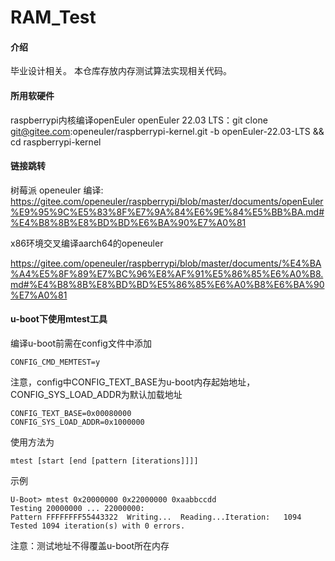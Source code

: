 # RAM_Test

#### 介绍
毕业设计相关。
本仓库存放内存测试算法实现相关代码。

#### 所用软硬件
raspberrypi内核编译openEuler
openEuler 22.03 LTS：git clone git@gitee.com:openeuler/raspberrypi-kernel.git -b openEuler-22.03-LTS && cd raspberrypi-kernel

#### 链接跳转
树莓派 openeuler 编译:
    https://gitee.com/openeuler/raspberrypi/blob/master/documents/openEuler%E9%95%9C%E5%83%8F%E7%9A%84%E6%9E%84%E5%BB%BA.md#%E4%B8%8B%E8%BD%BD%E6%BA%90%E7%A0%81

x86环境交叉编译aarch64的openeuler 

https://gitee.com/openeuler/raspberrypi/blob/master/documents/%E4%BA%A4%E5%8F%89%E7%BC%96%E8%AF%91%E5%86%85%E6%A0%B8.md#%E4%B8%8B%E8%BD%BD%E5%86%85%E6%A0%B8%E6%BA%90%E7%A0%81


#### u-boot下使用mtest工具
编译u-boot前需在config文件中添加

    CONFIG_CMD_MEMTEST=y

注意，config中CONFIG_TEXT_BASE为u-boot内存起始地址，CONFIG_SYS_LOAD_ADDR为默认加载地址

    CONFIG_TEXT_BASE=0x00080000
    CONFIG_SYS_LOAD_ADDR=0x1000000

使用方法为

    mtest [start [end [pattern [iterations]]]]

示例

    U-Boot> mtest 0x20000000 0x22000000 0xaabbccdd
    Testing 20000000 ... 22000000:
    Pattern FFFFFFFF55443322  Writing...  Reading...Iteration:   1094
    Tested 1094 iteration(s) with 0 errors.

注意：测试地址不得覆盖u-boot所在内存
